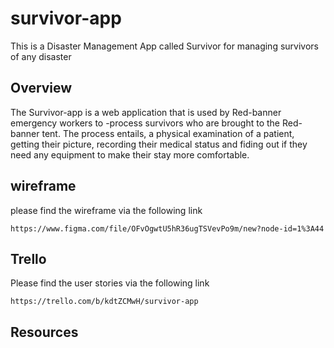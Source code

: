 # survivor-app
This is a Disaster Management App called Survivor for managing survivors of any disaster

## Overview
The Survivor-app is a web application that is used by Red-banner emergency workers to -process survivors who are brought to the Red-banner tent. The process entails, a physical examination of a patient, getting their picture, recording their medical status and fiding out if they need any equipment to make their stay more comfortable.


## wireframe
please find the wireframe via the following link
```
https://www.figma.com/file/OFvOgwtU5hR36ugTSVevPo9m/new?node-id=1%3A44

```
## Trello

Please find the user stories via the following link
```
https://trello.com/b/kdtZCMwH/survivor-app

```
## Resources



